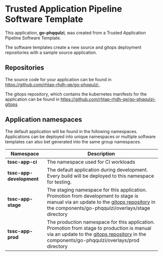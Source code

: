 # Trusted Application Pipeline Software Template

This application, **go-phqqulzi**, was created from a Trusted Application Pipeline Software Template.

The software templates create a new source and gitops deployment repositories with a sample source application. 

## Repositories

The source code for your application can be found in [https://github.com/rhtap-rhdh-qe/go-phqqulzi ](https://github.com/rhtap-rhdh-qe/go-phqqulzi ).
 
The gitops repository, which contains the kubernetes manifests for the application can be found in 
[https://github.com/rhtap-rhdh-qe/go-phqqulzi-gitops ](https://github.com/rhtap-rhdh-qe/go-phqqulzi-gitops ) 

## Application namespaces 

The default application will be found in the following namespaces. Applications can be deployed into unique namespaces or multiple software templates can also bet generated into the same group namespaces.  

|  Namespace   |  Description   |  
| -------- | -------- |
| **tssc-app-ci** | The namespace used for CI workloads |
| **tssc-app-development** | The default application during development. Every build will be deployed to this namespace for testing. |
| **tssc-app-stage** | The staging namespace for this application. Promotion from development to stage is manual via an update to the [gitops repository](https://github.com/rhtap-rhdh-qe/go-phqqulzi-gitops ) in the components/go-phqqulzi/overlays/stage directory |
| **tssc-app-prod** | The production namespace for this application. Promotion from stage to production is manual via an update to the [gitops repository](https://github.com/rhtap-rhdh-qe/go-phqqulzi-gitops ) in the components/go-phqqulzi/overlays/prod directory |
